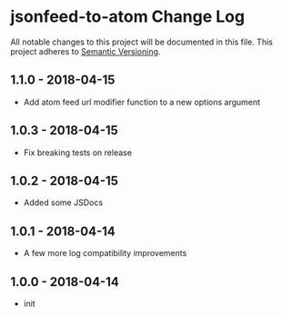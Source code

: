 # jsonfeed-to-atom Change Log
All notable changes to this project will be documented in this file.
This project adheres to [Semantic Versioning](http://semver.org/).

## 1.1.0 - 2018-04-15
* Add atom feed url modifier function to a new options argument

## 1.0.3 - 2018-04-15
* Fix breaking tests on release

## 1.0.2 - 2018-04-15
* Added some JSDocs

## 1.0.1 - 2018-04-14
* A few more log compatibility improvements

## 1.0.0 - 2018-04-14
* init
